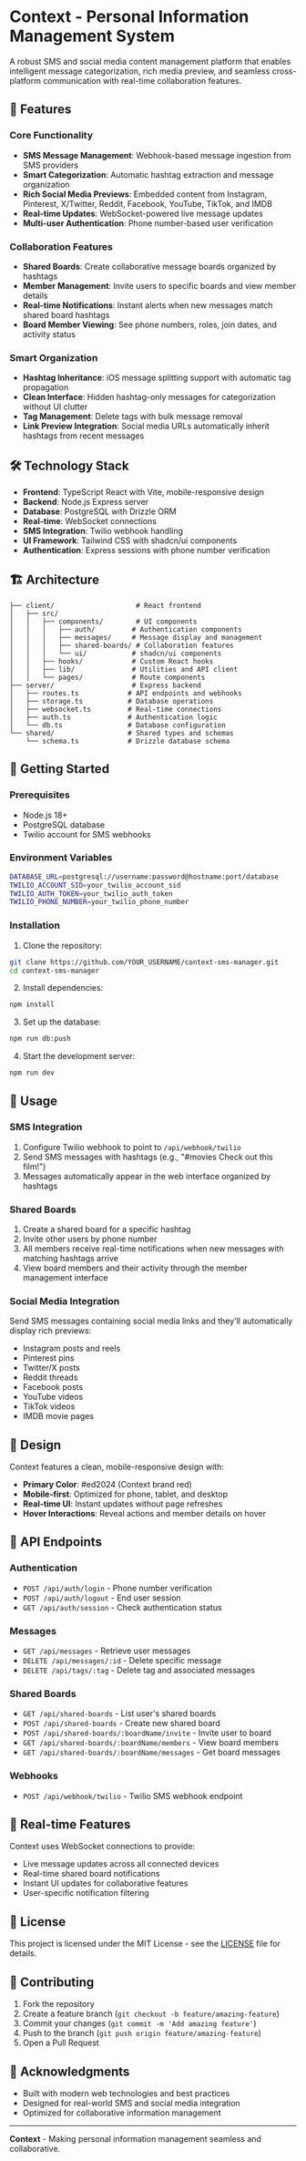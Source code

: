 # Context - Personal Information Management System

A robust SMS and social media content management platform that enables intelligent message categorization, rich media preview, and seamless cross-platform communication with real-time collaboration features.

## 🚀 Features

### Core Functionality
- **SMS Message Management**: Webhook-based message ingestion from SMS providers
- **Smart Categorization**: Automatic hashtag extraction and message organization
- **Rich Social Media Previews**: Embedded content from Instagram, Pinterest, X/Twitter, Reddit, Facebook, YouTube, TikTok, and IMDB
- **Real-time Updates**: WebSocket-powered live message updates
- **Multi-user Authentication**: Phone number-based user verification

### Collaboration Features
- **Shared Boards**: Create collaborative message boards organized by hashtags
- **Member Management**: Invite users to specific boards and view member details
- **Real-time Notifications**: Instant alerts when new messages match shared board hashtags
- **Board Member Viewing**: See phone numbers, roles, join dates, and activity status

### Smart Organization
- **Hashtag Inheritance**: iOS message splitting support with automatic tag propagation
- **Clean Interface**: Hidden hashtag-only messages for categorization without UI clutter
- **Tag Management**: Delete tags with bulk message removal
- **Link Preview Integration**: Social media URLs automatically inherit hashtags from recent messages

## 🛠 Technology Stack

- **Frontend**: TypeScript React with Vite, mobile-responsive design
- **Backend**: Node.js Express server
- **Database**: PostgreSQL with Drizzle ORM
- **Real-time**: WebSocket connections
- **SMS Integration**: Twilio webhook handling
- **UI Framework**: Tailwind CSS with shadcn/ui components
- **Authentication**: Express sessions with phone number verification

## 🏗 Architecture

```
├── client/                    # React frontend
│   ├── src/
│   │   ├── components/        # UI components
│   │   │   ├── auth/         # Authentication components
│   │   │   ├── messages/     # Message display and management
│   │   │   ├── shared-boards/ # Collaboration features
│   │   │   └── ui/           # shadcn/ui components
│   │   ├── hooks/            # Custom React hooks
│   │   ├── lib/              # Utilities and API client
│   │   └── pages/            # Route components
├── server/                   # Express backend
│   ├── routes.ts            # API endpoints and webhooks
│   ├── storage.ts           # Database operations
│   ├── websocket.ts         # Real-time connections
│   ├── auth.ts              # Authentication logic
│   └── db.ts                # Database configuration
└── shared/                  # Shared types and schemas
    └── schema.ts            # Drizzle database schema
```

## 🚀 Getting Started

### Prerequisites
- Node.js 18+
- PostgreSQL database
- Twilio account for SMS webhooks

### Environment Variables
```bash
DATABASE_URL=postgresql://username:password@hostname:port/database
TWILIO_ACCOUNT_SID=your_twilio_account_sid
TWILIO_AUTH_TOKEN=your_twilio_auth_token
TWILIO_PHONE_NUMBER=your_twilio_phone_number
```

### Installation

1. Clone the repository:
```bash
git clone https://github.com/YOUR_USERNAME/context-sms-manager.git
cd context-sms-manager
```

2. Install dependencies:
```bash
npm install
```

3. Set up the database:
```bash
npm run db:push
```

4. Start the development server:
```bash
npm run dev
```

## 📱 Usage

### SMS Integration
1. Configure Twilio webhook to point to `/api/webhook/twilio`
2. Send SMS messages with hashtags (e.g., "#movies Check out this film!")
3. Messages automatically appear in the web interface organized by hashtags

### Shared Boards
1. Create a shared board for a specific hashtag
2. Invite other users by phone number
3. All members receive real-time notifications when new messages with matching hashtags arrive
4. View board members and their activity through the member management interface

### Social Media Integration
Send SMS messages containing social media links and they'll automatically display rich previews:
- Instagram posts and reels
- Pinterest pins
- Twitter/X posts
- Reddit threads
- Facebook posts
- YouTube videos
- TikTok videos
- IMDB movie pages

## 🎨 Design

Context features a clean, mobile-responsive design with:
- **Primary Color**: #ed2024 (Context brand red)
- **Mobile-first**: Optimized for phone, tablet, and desktop
- **Real-time UI**: Instant updates without page refreshes
- **Hover Interactions**: Reveal actions and member details on hover

## 🔧 API Endpoints

### Authentication
- `POST /api/auth/login` - Phone number verification
- `POST /api/auth/logout` - End user session
- `GET /api/auth/session` - Check authentication status

### Messages
- `GET /api/messages` - Retrieve user messages
- `DELETE /api/messages/:id` - Delete specific message
- `DELETE /api/tags/:tag` - Delete tag and associated messages

### Shared Boards
- `GET /api/shared-boards` - List user's shared boards
- `POST /api/shared-boards` - Create new shared board
- `POST /api/shared-boards/:boardName/invite` - Invite user to board
- `GET /api/shared-boards/:boardName/members` - View board members
- `GET /api/shared-boards/:boardName/messages` - Get board messages

### Webhooks
- `POST /api/webhook/twilio` - Twilio SMS webhook endpoint

## 🔄 Real-time Features

Context uses WebSocket connections to provide:
- Live message updates across all connected devices
- Real-time shared board notifications
- Instant UI updates for collaborative features
- User-specific notification filtering

## 📄 License

This project is licensed under the MIT License - see the [LICENSE](LICENSE) file for details.

## 🤝 Contributing

1. Fork the repository
2. Create a feature branch (`git checkout -b feature/amazing-feature`)
3. Commit your changes (`git commit -m 'Add amazing feature'`)
4. Push to the branch (`git push origin feature/amazing-feature`)
5. Open a Pull Request

## 🙏 Acknowledgments

- Built with modern web technologies and best practices
- Designed for real-world SMS and social media integration
- Optimized for collaborative information management

---

**Context** - Making personal information management seamless and collaborative.